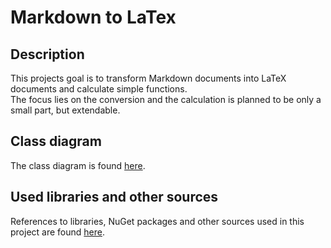 # Markdown to LaTex
## Description
This projects goal is to transform Markdown documents into LaTeX documents and calculate simple functions.  
The focus lies on the conversion and the calculation is planned to be only a small part, but extendable.

## Class diagram
The class diagram is found [here](https://github.com/fb89zila/exam-repo_swe-sose21/wiki/Developer#class-diagram).

## Used libraries and other sources
References to libraries, NuGet packages and other sources used in this project are found [here](https://github.com/fb89zila/exam-repo_swe-sose21/wiki/Developer#references).
